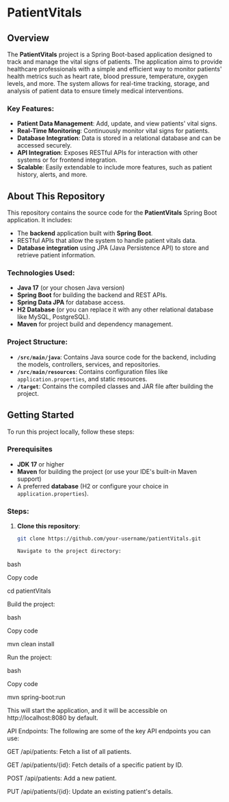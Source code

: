 # PatientVitals

## Overview

The **PatientVitals** project is a Spring Boot-based application designed to track and manage the vital signs of patients. The application aims to provide healthcare professionals with a simple and efficient way to monitor patients' health metrics such as heart rate, blood pressure, temperature, oxygen levels, and more. The system allows for real-time tracking, storage, and analysis of patient data to ensure timely medical interventions.
    
### Key Features:
- **Patient Data Management**: Add, update, and view patients' vital signs.
- **Real-Time Monitoring**: Continuously monitor vital signs for patients.
- **Database Integration**: Data is stored in a relational database and can be accessed securely.
- **API Integration**: Exposes RESTful APIs for interaction with other systems or for frontend integration.
- **Scalable**: Easily extendable to include more features, such as patient history, alerts, and more.

## About This Repository

This repository contains the source code for the **PatientVitals** Spring Boot application. It includes:
- The **backend** application built with **Spring Boot**.
- RESTful APIs that allow the system to handle patient vitals data.
- **Database integration** using JPA (Java Persistence API) to store and retrieve patient information.

### Technologies Used:
- **Java 17** (or your chosen Java version)
- **Spring Boot** for building the backend and REST APIs.
- **Spring Data JPA** for database access.
- **H2 Database** (or you can replace it with any other relational database like MySQL, PostgreSQL).
- **Maven** for project build and dependency management.

### Project Structure:
- **`/src/main/java`**: Contains Java source code for the backend, including the models, controllers, services, and repositories.
- **`/src/main/resources`**: Contains configuration files like `application.properties`, and static resources.
- **`/target`**: Contains the compiled classes and JAR file after building the project.

## Getting Started

To run this project locally, follow these steps:

### Prerequisites
- **JDK 17** or higher
- **Maven** for building the project (or use your IDE's built-in Maven support)
- A preferred **database** (H2 or configure your choice in `application.properties`).

### Steps:
1. **Clone this repository**:
   ```bash
   git clone https://github.com/your-username/patientVitals.git

   Navigate to the project directory:


bash

Copy code

cd patientVitals

Build the project:

bash

Copy code

mvn clean install

Run the project:

bash

Copy code

mvn spring-boot:run

This will start the application, and it will be accessible on http://localhost:8080 by default.

API Endpoints: The following are some of the key API endpoints you can use:

GET /api/patients: Fetch a list of all patients.

GET /api/patients/{id}: Fetch details of a specific patient by ID.

POST /api/patients: Add a new patient.

PUT /api/patients/{id}: Update an existing patient's details.

